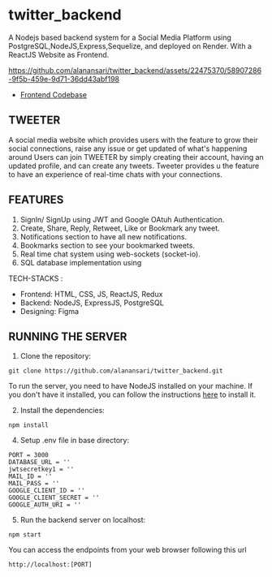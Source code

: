 # twitter_backend

A Nodejs based backend system for a Social Media Platform using PostgreSQL,NodeJS,Express,Sequelize, and deployed on Render.
With a ReactJS Website as Frontend.
 

https://github.com/alanansari/twitter_backend/assets/22475370/58907286-9f5b-459e-9d71-36dd43abf198


- [Frontend Codebase](https://github.com/Sanikagoyal28/Tweeter)
## TWEETER
A social media website which provides users with the feature to grow their social connections, raise any issue or get updated of what's happening around
Users can join TWEETER by simply creating their account, having an updated profile, and can create any tweets. Tweeter provides u the feature to have an             experience of real-time chats with your connections.

          
## FEATURES
1. SignIn/ SignUp using JWT and Google OAtuh Authentication.
2. Create, Share, Reply, Retweet, Like or Bookmark any tweet.
3. Notifications section to have all new notifications.
4. Bookmarks section to see your bookmarked tweets.
5. Real time chat system using web-sockets (socket-io).
6. SQL database implementation using 

TECH-STACKS :
- Frontend: HTML, CSS, JS, ReactJS, Redux
- Backend: NodeJS, ExpressJS, PostgreSQL
- Designing: Figma

## RUNNING THE SERVER


1. Clone the repository:

```CMD
git clone https://github.com/alanansari/twitter_backend.git
```
To run the server, you need to have NodeJS installed on your machine. If you don't have it installed, you can follow the instructions [here](https://nodejs.org/en//) to install it.



2. Install the dependencies: 

```CMD
npm install
```


4. Setup .env file in base directory:

```
PORT = 3000
DATABASE_URL = ''
jwtsecretkey1 = ''
MAIL_ID = ''
MAIL_PASS = ''
GOOGLE_CLIENT_ID = ''
GOOGLE_CLIENT_SECRET = ''
GOOGLE_AUTH_URI = ''
```


5. Run the backend server on localhost:

```CMD
npm start
```


You can access the endpoints from your web browser following this url
```url
http://localhost:[PORT]
```


